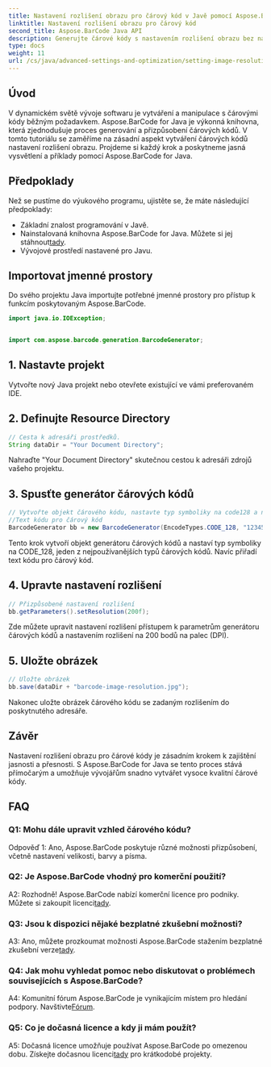 ```yaml
---
title: Nastavení rozlišení obrazu pro čárový kód v Javě pomocí Aspose.BarCode
linktitle: Nastavení rozlišení obrazu pro čárový kód
second_title: Aspose.BarCode Java API
description: Generujte čárové kódy s nastavením rozlišení obrazu bez námahy v Javě pomocí Aspose.BarCode. Upravte nastavení pro jasnost a přesnost.
type: docs
weight: 11
url: /cs/java/advanced-settings-and-optimization/setting-image-resolution-barcode/
---
```

## Úvod

V dynamickém světě vývoje softwaru je vytváření a manipulace s čárovými kódy běžným požadavkem. Aspose.BarCode for Java je výkonná knihovna, která zjednodušuje proces generování a přizpůsobení čárových kódů. V tomto tutoriálu se zaměříme na zásadní aspekt vytváření čárových kódů nastavení rozlišení obrazu. Projdeme si každý krok a poskytneme jasná vysvětlení a příklady pomocí Aspose.BarCode for Java.

## Předpoklady

Než se pustíme do výukového programu, ujistěte se, že máte následující předpoklady:

- Základní znalost programování v Javě.
-  Nainstalovaná knihovna Aspose.BarCode for Java. Můžete si jej stáhnout[tady](https://releases.aspose.com/barcode/java/).
- Vývojové prostředí nastavené pro Javu.

## Importovat jmenné prostory

Do svého projektu Java importujte potřebné jmenné prostory pro přístup k funkcím poskytovaným Aspose.BarCode.

```java
import java.io.IOException;


import com.aspose.barcode.generation.BarcodeGenerator;
```

## 1. Nastavte projekt

Vytvořte nový Java projekt nebo otevřete existující ve vámi preferovaném IDE.

## 2. Definujte Resource Directory

```java
// Cesta k adresáři prostředků.
String dataDir = "Your Document Directory";
```

Nahraďte "Your Document Directory" skutečnou cestou k adresáři zdrojů vašeho projektu.

## 3. Spusťte generátor čárových kódů

```java
// Vytvořte objekt čárového kódu, nastavte typ symboliky na code128 a nastavte
//Text kódu pro čárový kód
BarcodeGenerator bb = new BarcodeGenerator(EncodeTypes.CODE_128, "1234567");
```

Tento krok vytvoří objekt generátoru čárových kódů a nastaví typ symboliky na CODE_128, jeden z nejpoužívanějších typů čárových kódů. Navíc přiřadí text kódu pro čárový kód.

## 4. Upravte nastavení rozlišení

```java
// Přizpůsobené nastavení rozlišení
bb.getParameters().setResolution(200f);
```

Zde můžete upravit nastavení rozlišení přístupem k parametrům generátoru čárových kódů a nastavením rozlišení na 200 bodů na palec (DPI).

## 5. Uložte obrázek

```java
// Uložte obrázek
bb.save(dataDir + "barcode-image-resolution.jpg");
```

Nakonec uložte obrázek čárového kódu se zadaným rozlišením do poskytnutého adresáře.

## Závěr

Nastavení rozlišení obrazu pro čárové kódy je zásadním krokem k zajištění jasnosti a přesnosti. S Aspose.BarCode for Java se tento proces stává přímočarým a umožňuje vývojářům snadno vytvářet vysoce kvalitní čárové kódy.

## FAQ

### Q1: Mohu dále upravit vzhled čárového kódu?

Odpověď 1: Ano, Aspose.BarCode poskytuje různé možnosti přizpůsobení, včetně nastavení velikosti, barvy a písma.

### Q2: Je Aspose.BarCode vhodný pro komerční použití?

 A2: Rozhodně! Aspose.BarCode nabízí komerční licence pro podniky. Můžete si zakoupit licenci[tady](https://purchase.aspose.com/buy).

### Q3: Jsou k dispozici nějaké bezplatné zkušební možnosti?

 A3: Ano, můžete prozkoumat možnosti Aspose.BarCode stažením bezplatné zkušební verze[tady](https://releases.aspose.com/).

### Q4: Jak mohu vyhledat pomoc nebo diskutovat o problémech souvisejících s Aspose.BarCode?

 A4: Komunitní fórum Aspose.BarCode je vynikajícím místem pro hledání podpory. Navštivte[Fórum](https://forum.aspose.com/c/barcode/13).

### Q5: Co je dočasná licence a kdy ji mám použít?

 A5: Dočasná licence umožňuje používat Aspose.BarCode po omezenou dobu. Získejte dočasnou licenci[tady](https://purchase.aspose.com/temporary-license/) pro krátkodobé projekty.